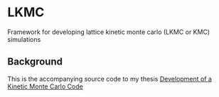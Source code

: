 # LKMC
Framework for developing lattice kinetic monte carlo (LKMC or KMC) simulations

## Background
This is the accompanying source code to my thesis [Development of a Kinetic Monte Carlo Code](http://www.diva-portal.org/smash/get/diva2:632911/FULLTEXT01.pdf)
